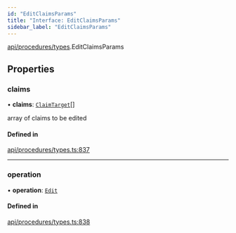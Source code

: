 ```yaml
---
id: "EditClaimsParams"
title: "Interface: EditClaimsParams"
sidebar_label: "EditClaimsParams"
---
```


[api/procedures/types](../../../../../modules/API/Procedures/Types/Types.md).EditClaimsParams

## Properties

### claims

• **claims**: [`ClaimTarget`](../../../Entities/Types/ClaimTarget/ClaimTarget.md)[]

array of claims to be edited

#### Defined in

[api/procedures/types.ts:837](https://github.com/PolymeshAssociation/polymesh-sdk/blob/f8a937f04/src/api/procedures/types.ts#L837)

___

### operation

• **operation**: [`Edit`](../../../../../enums/API/Procedures/Types/ClaimOperation/ClaimOperation.md#edit)

#### Defined in

[api/procedures/types.ts:838](https://github.com/PolymeshAssociation/polymesh-sdk/blob/f8a937f04/src/api/procedures/types.ts#L838)
